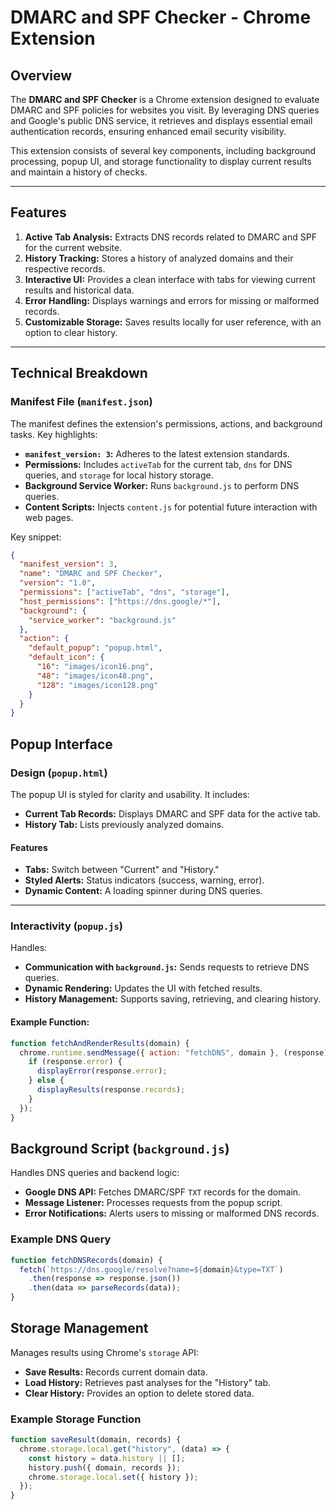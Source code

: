 # DMARC and SPF Checker - Chrome Extension

## Overview

The **DMARC and SPF Checker** is a Chrome extension designed to evaluate DMARC and SPF policies for websites you visit. By leveraging DNS queries and Google's public DNS service, it retrieves and displays essential email authentication records, ensuring enhanced email security visibility.

This extension consists of several key components, including background processing, popup UI, and storage functionality to display current results and maintain a history of checks.

---

## Features

1. **Active Tab Analysis:** Extracts DNS records related to DMARC and SPF for the current website.
2. **History Tracking:** Stores a history of analyzed domains and their respective records.
3. **Interactive UI:** Provides a clean interface with tabs for viewing current results and historical data.
4. **Error Handling:** Displays warnings and errors for missing or malformed records.
5. **Customizable Storage:** Saves results locally for user reference, with an option to clear history.

---

## Technical Breakdown

### Manifest File (`manifest.json`)

The manifest defines the extension's permissions, actions, and background tasks. Key highlights:
- **`manifest_version: 3`:** Adheres to the latest extension standards.
- **Permissions:** Includes `activeTab` for the current tab, `dns` for DNS queries, and `storage` for local history storage.
- **Background Service Worker:** Runs `background.js` to perform DNS queries.
- **Content Scripts:** Injects `content.js` for potential future interaction with web pages.

Key snippet:
```json
{
  "manifest_version": 3,
  "name": "DMARC and SPF Checker",
  "version": "1.0",
  "permissions": ["activeTab", "dns", "storage"],
  "host_permissions": ["https://dns.google/*"],
  "background": {
    "service_worker": "background.js"
  },
  "action": {
    "default_popup": "popup.html",
    "default_icon": {
      "16": "images/icon16.png",
      "48": "images/icon48.png",
      "128": "images/icon128.png"
    }
  }
}
```
## Popup Interface

### Design (`popup.html`)

The popup UI is styled for clarity and usability. It includes:

- **Current Tab Records:** Displays DMARC and SPF data for the active tab.
- **History Tab:** Lists previously analyzed domains.

#### Features

- **Tabs:** Switch between "Current" and "History."
- **Styled Alerts:** Status indicators (success, warning, error).
- **Dynamic Content:** A loading spinner during DNS queries.

---

### Interactivity (`popup.js`)

Handles:

- **Communication with `background.js`:** Sends requests to retrieve DNS queries.
- **Dynamic Rendering:** Updates the UI with fetched results.
- **History Management:** Supports saving, retrieving, and clearing history.

#### Example Function:
```javascript
function fetchAndRenderResults(domain) {
  chrome.runtime.sendMessage({ action: "fetchDNS", domain }, (response) => {
    if (response.error) {
      displayError(response.error);
    } else {
      displayResults(response.records);
    }
  });
}
```

## Background Script (`background.js`)

Handles DNS queries and backend logic:

- **Google DNS API:** Fetches DMARC/SPF `TXT` records for the domain.
- **Message Listener:** Processes requests from the popup script.
- **Error Notifications:** Alerts users to missing or malformed DNS records.

### Example DNS Query
```javascript
function fetchDNSRecords(domain) {
  fetch(`https://dns.google/resolve?name=${domain}&type=TXT`)
    .then(response => response.json())
    .then(data => parseRecords(data));
}
```
## Storage Management

Manages results using Chrome's `storage` API:

- **Save Results:** Records current domain data.
- **Load History:** Retrieves past analyses for the "History" tab.
- **Clear History:** Provides an option to delete stored data.

### Example Storage Function
```javascript
function saveResult(domain, records) {
  chrome.storage.local.get("history", (data) => {
    const history = data.history || [];
    history.push({ domain, records });
    chrome.storage.local.set({ history });
  });
}
